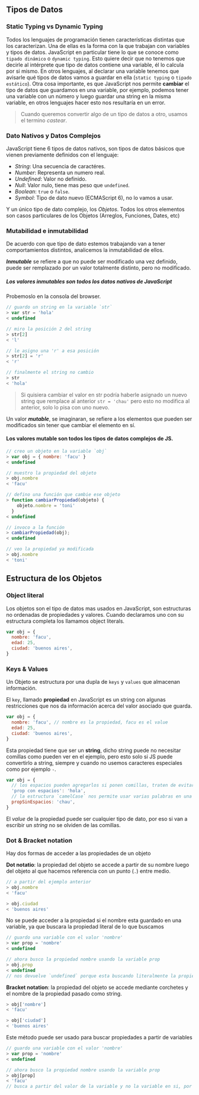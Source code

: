 
## Tipos de Datos

### Static Typing vs Dynamic Typing

Todos los lenguajes de programación tienen características distintas que los caracterizan. Una de ellas es la forma con la que trabajan con variables y tipos de datos. JavaScript en particular tiene lo que se conoce como `tipado dinámico` o `dynamic typing`. Esto quiere decir que no tenemos que decirle al intérprete que tipo de datos contiene una variable, él lo calcula por si mismo. En otros lenguajes, al declarar una variable tenemos que avisarle qué tipos de datos vamos a guardar en ella (`static typing` o `tipado estático`). Otra cosa importante, es que JavaScript nos permite __cambiar__ el tipo de datos que guardamos en una variable, por ejemplo, podemos tener una variable con un número y luego guardar una string en la misma variable, en otros lenguajes hacer esto nos resultaría en un error.

> Cuando queremos convertir algo de un tipo de datos a otro, usamos el termino _castear_.

### Dato Nativos y Datos Complejos

JavaScript tiene 6 tipos de datos nativos, son tipos de datos básicos que vienen previamente definidos con el lenguaje: 

* _String_: Una secuencia de caractéres.
* _Number_: Representa un numero real.
* _Undefined_: Valor no definido.
* _Null_: Valor nulo, tiene mas peso que `undefined`.
* _Boolean_: `true` o `false`.
* _Symbol_: Tipo de dato nuevo (ECMAScript 6), no lo vamos a usar.

Y un único tipo de dato complejo, los _Objetos_. Todos los otros elementos son casos particulares de los Objetos (Arreglos, Funciones, Dates, etc)


### Mutabilidad e inmutabilidad

De acuerdo con que tipo de dato estemos trabajando van a tener comportamientos distintos, analicemos la inmutabilidad de ellos.

*__Inmutable__* se refiere a que no puede ser modificado una vez definido, puede ser remplazado por un valor totalmente distinto, pero no modificado.

##### Los valores inmutables son todos los datos nativos de JavaScript


Probemoslo en la consola del browser.

``` javascript
// guardo un string en la variable `str`
> var str = 'hola'
< undefined

// miro la posición 2 del string
> str[2]
< 'l'

// le asigno una 'r' a esa posición
> str[2] = 'r'
< 'r'

// finalmente el string no cambio
> str
< 'hola'
```

> Si quisiera cambiar el valor en str podría haberle asignado un nuevo string que remplace al anterior `str = 'chau'` pero esto no modifica al anterior, solo lo pisa con uno nuevo.

Un valor __*mutable*__, se imaginaran, se refiere a los elementos que pueden ser modificados sin tener que cambiar el elemento en sí.

#### Los valores mutable son todos los tipos de datos complejos de JS.

``` javascript
// creo un objeto en la variable `obj`
> var obj = { nombre: 'facu' }
< undefined

// muestro la propiedad del objeto
> obj.nombre
< 'facu'

// defino una función que cambie ese objeto
> function cambiarPropiedad(objeto) {
    objeto.nombre = 'toni'
  }
< undefined

// invoco a la función
> cambiarPropiedad(obj);
< undefined

// veo la propiedad ya modificada
> obj.nombre
< 'toni'
```

## Estructura de los Objetos

### Object literal
  
Los objetos son el tipo de datos mas usados en JavaScript, son estructuras no ordenadas de propiedades y valores.
Cuando declaramos uno con su estructura completa los llamamos object literals.

``` javascript
var obj = {
  nombre: 'facu',
  edad: 25,
  ciudad: 'buenos aires',
}
```

### Keys & Values

Un Objeto se estructura por una dupla de `keys` y `values` que almacenan información.

El `key`, llamado **propiedad** en JavaScript es un string con algunas restricciones que nos da información acerca del valor asociado que guarda.

``` javascript
var obj = {
  nombre: 'facu', // nombre es la propiedad, facu es el value
  edad: 25,
  ciudad: 'buenos aires',
}
```

Esta propiedad tiene que ser un **string**, dicho string puede no necesitar comillas como pueden ver en el ejemplo, pero esto solo si JS puede convertirlo a string, siempre y cuando no usemos caracteres especiales como por ejemplo `-`.

``` javascript
var obj = {
  // los espacios pueden agregarlos si ponen comillas, traten de evitarlos.
  'prop con espacios': 'hola',
  // la estructura `camelCase` nos permite usar varias palabras en una sola propiedad de forma sencilla, usa mayúscula para cada inicio de palabra luego de la primera.
  propSinEspacios: 'chau',
}
```

El _value_ de la propiedad puede ser cualquier tipo de dato, por eso si van a escribir un _string_ no se olviden de las comillas.


### Dot & Bracket notation 

Hay dos formas de acceder a las propiedades de un objeto

**Dot notatio**: la propiedad del objeto se accede a partir de su nombre luego del objeto al que hacemos referencia con un punto (`.`) entre medio.

``` javascript
// a partir del ejemplo anterior
> obj.nombre
< 'facu'

> obj.ciudad
< 'buenos aires'
```

No se puede acceder a la propiedad si el nombre esta guardado en una variable, ya que buscara la propiedad literal de lo que buscamos

``` javascript
// guardo una variable con el valor 'nombre'
> var prop = 'nombre'
< undefined

// ahora busco la propiedad nombre usando la variable prop
> obj.prop
< undefined
// nos devuelve `undefined` porque esta buscando literalmente la propiedad prop
```


**Bracket notation**: la propiedad del objeto se accede mediante corchetes y el nombre de la propiedad pasado como string.

``` javascript
> obj['nombre']
< 'facu'

> obj['ciudad']
< 'buenos aires'
```

Este método puede ser usado para buscar propiedades a partir de variables

``` javascript
// guardo una variable con el valor 'nombre'
> var prop = 'nombre'
< undefined

// ahora busco la propiedad nombre usando la variable prop
> obj[prop]
< 'facu'
// busca a partir del valor de la variable y no la variable en si, por lo que consigue el valor que buscábamos
```
